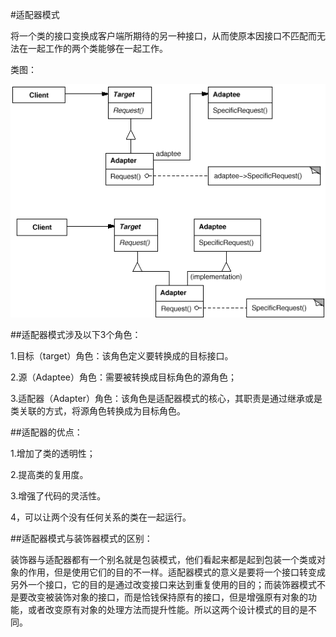 #适配器模式

将一个类的接口变换成客户端所期待的另一种接口，从而使原本因接口不匹配而无法在一起工作的两个类能够在一起工作。



类图：

![](adapter.gif)


##适配器模式涉及以下3个角色：

1.目标（target）角色：该角色定义要转换成的目标接口。

2.源（Adaptee）角色：需要被转换成目标角色的源角色；

3.适配器（Adapter）角色：该角色是适配器模式的核心，其职责是通过继承或是类关联的方式，将源角色转换成为目标角色。




##适配器的优点：

1.增加了类的透明性；

2.提高类的复用度。

3.增强了代码的灵活性。

4，可以让两个没有任何关系的类在一起运行。






##适配器模式与装饰器模式的区别：

装饰器与适配器都有一个别名就是包装模式，他们看起来都是起到包装一个类或对象的作用，但是使用它们的目的不一样。适配器模式的意义是要将一个接口转变成另外一个接口，它的目的是通过改变接口来达到重复使用的目的；而装饰器模式不是要改变被装饰对象的接口，而是恰钱保持原有的接口，但是增强原有对象的功能，或者改变原有对象的处理方法而提升性能。所以这两个设计模式的目的是不同。
